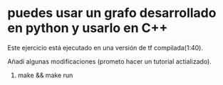 # puedes usar un grafo desarrollado en python y usarlo en C++

Este ejercicio está ejecutado en una versión de tf compilada(1:40). 

Añadí algunas modificaciones (prometo hacer un tutorial actializado).

1. make && make run
